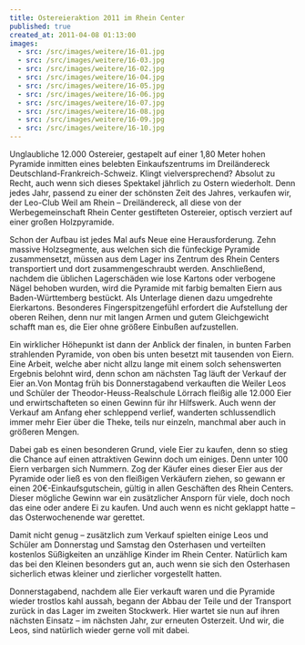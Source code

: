 ```yaml
---
title: Ostereieraktion 2011 im Rhein Center
published: true
created_at: 2011-04-08 01:13:00
images:
  - src: /src/images/weitere/16-01.jpg
  - src: /src/images/weitere/16-03.jpg
  - src: /src/images/weitere/16-02.jpg
  - src: /src/images/weitere/16-04.jpg
  - src: /src/images/weitere/16-05.jpg
  - src: /src/images/weitere/16-06.jpg
  - src: /src/images/weitere/16-07.jpg
  - src: /src/images/weitere/16-08.jpg
  - src: /src/images/weitere/16-09.jpg
  - src: /src/images/weitere/16-10.jpg
---
```


Unglaubliche 12.000 Ostereier, gestapelt auf einer 1,80 Meter hohen Pyramide inmitten eines belebten Einkaufszentrums im Dreiländereck Deutschland-Frankreich-Schweiz. Klingt vielversprechend? Absolut zu Recht, auch wenn sich dieses Spektakel jährlich zu Ostern wiederholt. Denn jedes Jahr, passend zu einer der schönsten Zeit des Jahres, verkaufen wir, der Leo-Club Weil am Rhein – Dreiländereck, all diese von der Werbegemeinschaft Rhein Center gestifteten Ostereier, optisch verziert auf einer großen Holzpyramide.

Schon der Aufbau ist jedes Mal aufs Neue eine Herausforderung. Zehn massive Holzsegmente, aus welchen sich die fünfeckige Pyramide zusammensetzt, müssen aus dem Lager ins Zentrum des Rhein Centers transportiert und dort zusammengeschraubt werden. Anschließend, nachdem die üblichen Lagerschäden wie lose Kartons oder verbogene Nägel behoben wurden, wird die Pyramide mit farbig bemalten Eiern aus Baden-Württemberg bestückt. Als Unterlage dienen dazu umgedrehte Eierkartons. Besonderes Fingerspitzengefühl erfordert die Aufstellung der oberen Reihen, denn nur mit langen Armen und gutem Gleichgewicht schafft man es, die Eier ohne größere Einbußen aufzustellen.

Ein wirklicher Höhepunkt ist dann der Anblick der finalen, in bunten Farben strahlenden Pyramide, von oben bis unten besetzt mit tausenden von Eiern. Eine Arbeit, welche aber nicht allzu lange mit einem solch sehenswerten Ergebnis belohnt wird, denn schon am nächsten Tag läuft der Verkauf der Eier an.Von Montag früh bis Donnerstagabend verkauften die Weiler Leos und Schüler der Theodor-Heuss-Realschule Lörrach fleißig alle 12.000 Eier und erwirtschafteten so einen Gewinn für ihr Hilfswerk. Auch wenn der Verkauf am Anfang eher schleppend verlief, wanderten schlussendlich immer mehr Eier über die Theke, teils nur einzeln, manchmal aber auch in größeren Mengen.

Dabei gab es einen besonderen Grund, viele Eier zu kaufen, denn so stieg die Chance auf einen attraktiven Gewinn doch um einiges. Denn unter 100 Eiern verbargen sich Nummern. Zog der Käufer eines dieser Eier aus der Pyramide oder ließ es von den fleißigen Verkäufern ziehen, so gewann er einen 20€-Einkaufsgutschein, gültig in allen Geschäften des Rhein Centers. Dieser mögliche Gewinn war ein zusätzlicher Ansporn für viele, doch noch das eine oder andere Ei zu kaufen. Und auch wenn es nicht geklappt hatte – das Osterwochenende war gerettet.

Damit nicht genug – zusätzlich zum Verkauf spielten einige Leos und Schüler am Donnerstag und Samstag den Osterhasen und verteilten kostenlos Süßigkeiten an unzählige Kinder im Rhein Center. Natürlich kam das bei den Kleinen besonders gut an, auch wenn sie sich den Osterhasen sicherlich etwas kleiner und zierlicher vorgestellt hatten.

Donnerstagabend, nachdem alle Eier verkauft waren und die Pyramide wieder trostlos kahl aussah, begann der Abbau der Teile und der Transport zurück in das Lager im zweiten Stockwerk. Hier wartet sie nun auf ihren nächsten Einsatz – im nächsten Jahr, zur erneuten Osterzeit. Und wir, die Leos, sind natürlich wieder gerne voll mit dabei.

